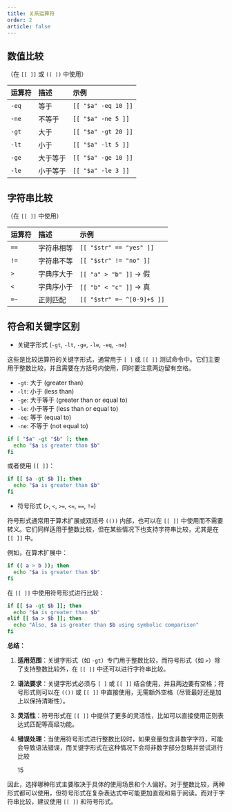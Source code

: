 ```yaml
---
title: 关系运算符
order: 2
article: false
---
```


## **数值比较**

（在 `[[ ]]` 或 `(( ))` 中使用）

| 运算符 | 描述     | 示例                |
| :----- | :------- | :------------------ |
| `-eq`  | 等于     | `[[ "$a" -eq 10 ]]` |
| `-ne`  | 不等于   | `[[ "$a" -ne 5 ]]`  |
| `-gt`  | 大于     | `[[ "$a" -gt 20 ]]` |
| `-lt`  | 小于     | `[[ "$a" -lt 5 ]]`  |
| `-ge`  | 大于等于 | `[[ "$a" -ge 10 ]]` |
| `-le`  | 小于等于 | `[[ "$a" -le 3 ]]`  |

## **字符串比较**

（在 `[[ ]]` 中使用）

| 运算符 | 描述       | 示例                       |
| :----- | :--------- | :------------------------- |
| `==`   | 字符串相等 | `[[ "$str" == "yes" ]]`    |
| `!=`   | 字符串不等 | `[[ "$str" != "no" ]]`     |
| `>`    | 字典序大于 | `[[ "a" > "b" ]]` → 假     |
| `<`    | 字典序小于 | `[[ "b" < "c" ]]` → 真     |
| `=~`   | 正则匹配   | `[[ "$str" =~ ^[0-9]+$ ]]` |

## 符合和关键字区别

- 关键字形式 (`-gt`, `-lt`, `-ge`, `-le`, `-eq`, `-ne`)

这些是比较运算符的关键字形式，通常用于 `[ ]` 或 `[[ ]]` 测试命令中。它们主要用于整数比较，并且需要在方括号内使用，同时要注意两边留有空格。

- `-gt`: 大于 (greater than)
- `-lt`: 小于 (less than)
- `-ge`: 大于等于 (greater than or equal to)
- `-le`: 小于等于 (less than or equal to)
- `-eq`: 等于 (equal to)
- `-ne`: 不等于 (not equal to)

```bash
if [ "$a" -gt "$b" ]; then
  echo "$a is greater than $b"
fi
```

或者使用 `[[ ]]`：

```bash
if [[ $a -gt $b ]]; then
  echo "$a is greater than $b"
fi
```

- 符号形式 (`>`, `<`, `>=`, `<=`, `==`, `!=`)

符号形式通常用于算术扩展或双括号 `(())` 内部，也可以在 `[[ ]]` 中使用而不需要转义。它们同样适用于整数比较，但在某些情况下也支持字符串比较，尤其是在 `[[ ]]` 中。

例如，在算术扩展中：

```bash
if (( a > b )); then
  echo "$a is greater than $b"
fi
```

在 `[[ ]]` 中使用符号形式进行比较：

```bash
if [[ $a -gt $b ]]; then
  echo "$a is greater than $b"
elif [[ $a > $b ]]; then
  echo "Also, $a is greater than $b using symbolic comparison"
fi
```

**总结：**

1. **适用范围**：关键字形式（如 `-gt`）专门用于整数比较，而符号形式（如 `>`）除了支持整数比较外，在 `[[ ]]` 中还可以进行字符串比较。

2. **语法要求**：关键字形式必须与 `[ ]` 或 `[[ ]]` 结合使用，并且两边要有空格；符号形式则可以在 `(())` 或 `[[ ]]` 中直接使用，无需额外空格（尽管最好还是加上以保持清晰性）。

3. **灵活性**：符号形式在 `[[ ]]` 中提供了更多的灵活性，比如可以直接使用正则表达式匹配等高级功能。

4. **错误处理**：当使用符号形式进行整数比较时，如果变量包含非数字字符，可能会导致语法错误，而关键字形式在这种情况下会将非数字部分忽略并尝试进行比较

   15

因此，选择哪种形式主要取决于具体的使用场景和个人偏好。对于整数比较，两种形式都可以使用，但符号形式在复杂表达式中可能更加直观和易于阅读。而对于字符串比较，建议使用 `[[ ]]` 和符号形式。
